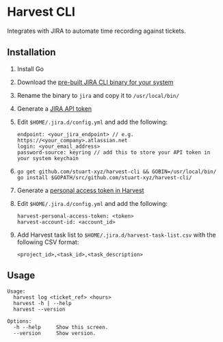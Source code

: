 # Harvest CLI

Integrates with JIRA to automate time recording against tickets.

## Installation

1. Install Go
2. Download the [pre-built JIRA CLI binary for your system](https://github.com/Netflix-Skunkworks/go-jira/releases)
3. Rename the binary to `jira` and copy it to `/usr/local/bin/`
4. Generate a [JIRA API token](https://id.atlassian.com)
5. Edit `$HOME/.jira.d/config.yml` and add the following:

    ```
    endpoint: <your_jira_endpoint> // e.g. https://<your_company>.atlassian.net
    login: <your_email_address>
    password-source: keyring // add this to store your API token in your system keychain
    ```

6. `go get github.com/stuart-xyz/harvest-cli && GOBIN=/usr/local/bin/ go install $GOPATH/src/github.com/stuart-xyz/harvest-cli/`
7. Generate a [personal access token in Harvest](https://id.getharvest.com/developers)
8. Edit `$HOME/.jira.d/config.yml` and add the following:

    ```
    harvest-personal-access-token: <token>
    harvest-account-id: <account_id>
    ```

9. Add Harvest task list to `$HOME/.jira.d/harvest-task-list.csv` with the following CSV format:

    ```
    <project_id>,<task_id>,<task_description>
    ```

## Usage

```
Usage:
  harvest log <ticket_ref> <hours>
  harvest -h | --help
  harvest --version

Options:
  -h --help     Show this screen.
  --version     Show version.
```
